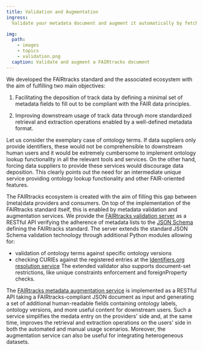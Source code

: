 ```yaml
---
title: Validation and Augmentation
ingress:
  Validate your metadata document and augment it automatically by fetching human-readable entries

img:
  path:
    - images
    - topics
    - validation.png
  caption: Validate and augment a FAIRtracks document
---
```


We developed the FAIRtracks standard and the associated ecosystem with the aim of fulfilling two
main objectives:

1. Facilitating the deposition of track data by defining a minimal set of metadata fields to fill
   out to be compliant with the FAIR data principles.

2. Improving downstream usage of track data through more standardized retrieval and extraction
   operations enabled by a well-defined metadata format.

Let us consider the exemplary case of ontology terms. If data suppliers only provide identifiers,
these would not be comprehensible to downstream human users and it would be extremely cumbersome to
implement ontology lookup functionality in all the relevant tools and services. On the other hand,
forcing data suppliers to provide these services would discourage data deposition. This clearly
points out the need for an intermediate unique service providing ontology lookup functionality and
other FAIR-oriented features.

The FAIRtracks ecosystem is created with the aim of filling this gap between (meta)data providers
and consumers. On top of the implementation of the FAIRtracks standard itself, this is enabled by
metadata validation and augmentation services. We provide the
[FAIRtracks validation server](http://fairtracks.bsc.es/api/) as a RESTful API verifying the
adherence of metadata lists to the [JSON Schema](https://github.com/fairtracks/fairtracks_standard/)
defining the FAIRtracks standard. The server extends the standard JSON Schema validation technology
through additional Python modules allowing for:

- validation of ontology terms against specific ontology versions
- checking CURIEs against the registered entries at the
  [Identifiers.org resolution service](identifiers.org) The extended validator also supports
  document-set restrictions, like unique constraints enforcement and foreignProperty checks.

The [FAIRtracks metadata augmentation service](https://fairtracks.elixir.no/api/#api-Augmentation)
is implemented as a RESTful API taking a FAIRtracks-compliant JSON document as input and generating
a set of additional human-readable fields containing ontology labels, ontology versions, and more
useful content for downstream users. Such a service simplifies the medata entry on the providers'
side and, at the same time, improves the retrieval and extraction operations on the users' side in
both the automated and manual usage scenarios. Moreover, the augmentation service can also be useful
for integrating heterogeneous datasets.
